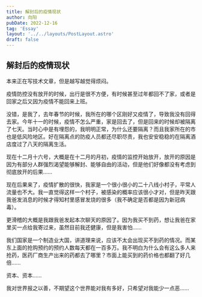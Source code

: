 ```yaml
---
title: 解封后的疫情现状
author: 向阳
pubDate: 2022-12-16
tag: 'Essay'
layout: '../../layouts/PostLayout.astro'
draft: false
---
```


## 解封后的疫情现状

本来正在写技术文章，但是越写越觉得烦闷。

疫情防控没有放开的时候，出行是很不方便，有时候甚至过年都回不了家，或者是回家之后又因为疫情不能回来上班。

没错，是我了，去年春节的时候，我所在的哪个区刚好又疫情了，导致我没有回得去家。今年十一的时候，疫情不怎么严重，家是回去了，但是回来的时候却被隔离了七天。当时心中是有埋怨的，我明明正常，为什么还要隔离？而且我家所在的市也是低风险地区。好在隔离点的防疫人员都还尽职尽责，我也安安稳稳的在隔离酒店度过了八天的隔离生活。

现在十二月十六号，大概是在十二月的月初，疫情的监控开始放开，放开的原因是因为有部分人群强烈渴望能够解封、能够自由的活动，但是他们好像都没有考虑到彻底放开的后果……

现在后果来了，疫情扩散的很快，我家是一个很小很小的二十八线小村子，平常人流量也不大。我一直觉得这样一个村子，被感染的概率应该很小才对，但是昨天跟我爸发消息的时候才得知村里感冒发烧的很多（我不确定是否都是因为新冠病毒）。

更滑稽的大概是我跟我爸发起本次聊天的原因了。因为我买不到药，想让我爸在家里买一点给我寄过来，虽然目前我还健康，但是我害怕……

我们国家是一个制造业大国，讲道理来说，应该不太会出现买不到药的情况。而某东上面的抢购预约的预约人数每天都在一百多万。我不明白为什么会有这么多人来抢药，医药厂商生产出来的药都去了哪里？市面上能买到的药价格也都翻了好几倍……

资本、资本……

我对世界报之以善，不期望这个世界能对我有多好，只希望对我能少一点恶……
